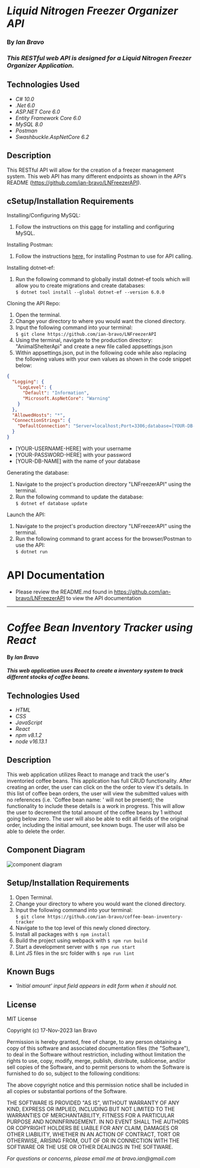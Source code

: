 # _Liquid Nitrogen Freezer Organizer API_

### By _**Ian Bravo**_

### _This RESTful web API is designed for a Liquid Nitrogen Freezer Organizer Application._

## Technologies Used

* _C# 10.0_
* _.Net 6.0_
* _ASP.NET Core 6.0_
* _Entity Framework Core 6.0_
* _MySQL 8.0_
* _Postman_
* _Swashbuckle.AspNetCore 6.2_

## Description

This RESTful API will allow for the creation of a freezer management system. This web API has many different endpoints as shown in the API's README (https://github.com/ian-bravo/LNFreezerAPI). 

## cSetup/Installation Requirements

Installing/Configuring MySQL:

1. Follow the instructions on this <a href="https://full-time-pre-october.learnhowtoprogram.com/c-and-net/getting-started-with-c/installing-and-configuring-mysql">page</a> for installing and configuring MySQL.

Installing Postman:
1. Follow the instructions <a href="https://www.postman.com/downloads/">here,</a> for installing Postman to use for API calling.

Installing dotnet-ef:
1. Run the following command to globally install dotnet-ef tools which will allow you to create migrations and create databases:    
   `$ dotnet tool install --global dotnet-ef --version 6.0.0`

Cloning the API Repo:
1. Open the terminal.
2. Change your directory to where you would want the cloned directory.
3. Input the following command into your terminal:  
 `$ git clone https://github.com/ian-bravo/LNFreezerAPI`
4. Using the terminal, navigate to the production directory: "AnimalShelterApi" and create a new file called appsettings.json
5. Within appsettings.json, put in the following code while also replacing the following values with your own values as shown in the code snippet below:
```json
{
  "Logging": {
    "LogLevel": {
      "Default": "Information",
      "Microsoft.AspNetCore": "Warning"
    }
  },
  "AllowedHosts": "*",
  "ConnectionStrings": {
    "DefaultConnection": "Server=localhost;Port=3306;database=[YOUR-DB-NAME];uid=[YOUR-USERNAME-HERE];pwd=[YOUR-PASSWORD-HERE];"
  }
}
```
* [YOUR-USERNAME-HERE] with your username
* [YOUR-PASSWORD-HERE] with your password
* [YOUR-DB-NAME] with the name of your database

Generating the database:
1. Navigate to the project's production directory "LNFreezerAPI" using the terminal.
2. Run the following command to update the database:    
  `$ dotnet ef database update`

Launch the API:
1. Navigate to the project's production directory "LNFreezerAPI" using the terminal.
2. Run the following command to grant access for the browser/Postman to use the API:      
  `$ dotnet run`

# API Documentation
* Please review the README.md found in https://github.com/ian-bravo/LNFreezerAPI to view the API documentation

--------------------

# _Coffee Bean Inventory Tracker using React_

#### By _**Ian Bravo**_

#### _This web application uses React to create a inventory system to track different stocks of coffee beans._

## Technologies Used

* _HTML_
* _CSS_
* _JavaScript_
* _React_
* _npm v8.1.2_
* _node v16.13.1_

## Description

This web application utilizes React to manage and track the user's inventoried coffee beans. This application has full CRUD functionality. After creating an order, the user can click on the the order to view it's details. In this list of coffee bean orders, the user will view the submitted values with no references (i.e. 'Coffee bean name: ' will not be present); the functionality to include these details is a work in progress. This will allow the user to decrement the total amount of the coffee beans by 1 without going below zero. The user will also be able to edit all fields of the original order, including the initial amount, see known bugs. The user will also be able to delete the order.

## Component Diagram

<img src="./src/img/component-diagram.png" alt="component diagram">

## Setup/Installation Requirements

1. Open Terminal.
2. Change your directory to where you would want the cloned directory.
3. Input the following command into your terminal:  
 `$ git clone https://github.com/ian-bravo/coffee-bean-inventory-tracker`
4. Navigate to the top level of this newly cloned directory.
5. Install all packages with `$ npm install`
6. Build the project using webpack with `$ npm run build`
7. Start a development server with `$ npm run start`
8. Lint JS files in the src folder with `$ npm run lint`


## Known Bugs

* _'Initial amount' input field appears in edit form when it should not._


## License

MIT License  

Copyright (c) 17-Nov-2023 Ian Bravo  

Permission is hereby granted, free of charge, to any person obtaining a copy of this software and associated documentation files (the "Software"), to deal in the Software without restriction, including without limitation the rights to use, copy, modify, merge, publish, distribute, sublicense, and/or sell copies of the Software, and to permit persons to whom the Software is furnished to do so, subject to the following conditions:  

The above copyright notice and this permission notice shall be included in all copies or substantial portions of the Software.  

THE SOFTWARE IS PROVIDED "AS IS", WITHOUT WARRANTY OF ANY KIND, EXPRESS OR IMPLIED, INCLUDING BUT NOT LIMITED TO THE WARRANTIES OF MERCHANTABILITY, FITNESS FOR A PARTICULAR PURPOSE AND NONINFRINGEMENT. IN NO EVENT SHALL THE AUTHORS OR COPYRIGHT HOLDERS BE LIABLE FOR ANY CLAIM, DAMAGES OR OTHER LIABILITY, WHETHER IN AN ACTION OF CONTRACT, TORT OR OTHERWISE, ARISING FROM, OUT OF OR IN CONNECTION WITH THE SOFTWARE OR THE USE OR OTHER DEALINGS IN THE SOFTWARE.



_For questions or concerns, please email me at bravo.ian@gmail.com_